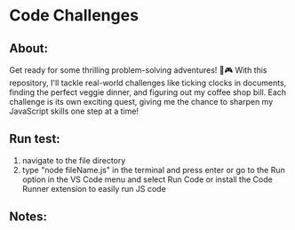# Code Challenges

## About:

Get ready for some thrilling problem-solving adventures! 👾🎮
With this repository, I'll tackle real-world challenges like ticking clocks in documents, finding the perfect veggie dinner, and figuring out my coffee shop bill. Each challenge is its own exciting quest, giving me the chance to sharpen my JavaScript skills one step at a time!

## Run test:

1. navigate to the file directory
2. type "node fileName.js" in the terminal and press enter
   or go to the Run option in the VS Code menu and select Run Code
   or install the Code Runner extension to easily run JS code

## Notes:
